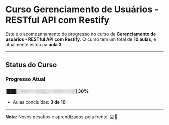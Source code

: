 # **Curso Gerenciamento de Usuários - RESTful API com Restify**

Este é o acompanhamento do progresso no curso de **Gerenciamento de usuários - RESTful API com Restify**. O curso tem um total de **10 aulas**, e atualmente estou na **aula 3**.

---

## **Status do Curso**

### Progresso Atual  
#### [███░░░░░░░░░░░░░░░░░░░] **30%**  
- Aulas concluídas: **3 de 10**  

---

**Nota:** Novos desafios e aprendizados pela frente! 💻🚀
